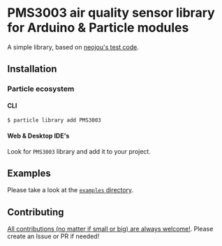 # PMS3003 air quality sensor library for Arduino & Particle modules

A simple library, based on [neojou's test code](https://github.com/neojou/arduino-ameba/blob/master/example/pms3003-test/pms3003-test.ino).

## Installation

### Particle ecosystem

#### CLI

```
$ particle library add PMS3003
```

#### Web & Desktop IDE's

Look for `PMS3003` library and add it to your project.

## Examples

Please take a look at the [`examples` directory](examples).

## Contributing

[All contributions (no matter if small or big) are always welcome!](https://contributionswelcome.org/). Please create an Issue or PR if needed!